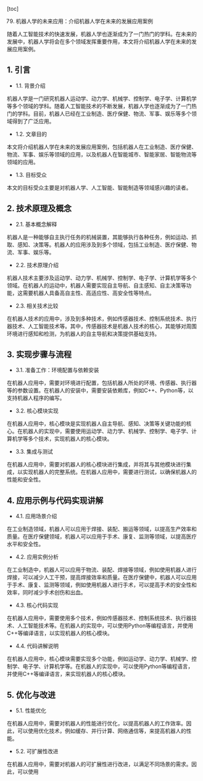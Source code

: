 
[toc]                    
                
                
79. 机器人学的未来应用：介绍机器人学在未来的发展应用案例

随着人工智能技术的快速发展，机器人学也逐渐成为了一门热门的学科。在未来的发展中，机器人学将会在多个领域发挥重要作用，本文将介绍机器人学在未来的发展应用案例。

## 1. 引言

- 1.1. 背景介绍

机器人学是一门研究机器人运动学、动力学、机械学、控制学、电子学、计算机学等多个领域的学科。随着人工智能技术的不断发展，机器人学也逐渐成为了一门热门的学科。目前，机器人已经在工业制造、医疗保健、物流、军事、娱乐等多个领域得到了广泛应用。

- 1.2. 文章目的

本文将介绍机器人学在未来的发展应用案例，包括机器人在工业制造、医疗保健、物流、军事、娱乐等领域的应用，以及机器人在智能城市、智能家居、智能物流等领域的应用。

- 1.3. 目标受众

本文的目标受众主要是对机器人学、人工智能、智能制造等领域感兴趣的读者。

## 2. 技术原理及概念

- 2.1. 基本概念解释

机器人是一种能够自主执行任务的机械装置，其能够执行各种任务，例如运动、抓取、感知、决策等。机器人的应用涉及到多个领域，包括工业制造、医疗保健、物流、军事、娱乐等。

- 2.2. 技术原理介绍

机器人技术主要涉及运动学、动力学、机械学、控制学、电子学、计算机学等多个领域。在机器人的运动中，机器人需要实现自主导航、自主感知、自主决策等功能，这需要机器人具备高自主性、高适应性、高安全性等特点。

- 2.3. 相关技术比较

在机器人技术的应用中，涉及到多种技术，例如传感器技术、控制系统技术、执行器技术、人工智能技术等。其中，传感器技术是机器人技术的核心，其能够对周围环境进行感知和检测，为机器人的自主导航和决策提供基础支持。

## 3. 实现步骤与流程

- 3.1. 准备工作：环境配置与依赖安装

在机器人应用中，需要对环境进行配置，包括机器人所处的环境、传感器、执行器等的参数设置。在机器人的安装中，需要安装依赖库，例如C++、Python等，以支持机器人程序的编写。

- 3.2. 核心模块实现

在机器人应用中，核心模块是实现机器人自主导航、感知、决策等关键功能的核心。在机器人的实现中，需要使用运动学、动力学、机械学、控制学、电子学、计算机学等多个技术，实现机器人的核心模块。

- 3.3. 集成与测试

在机器人应用中，需要对机器人的核心模块进行集成，并将其与其他模块进行集成，以实现机器人的完整系统。在机器人应用中，需要进行测试，以确保机器人的性能和安全性。

## 4. 应用示例与代码实现讲解

- 4.1. 应用场景介绍

在工业制造领域，机器人可以应用于焊接、装配、搬运等领域，以提高生产效率和质量。在医疗保健领域，机器人可以应用于手术、康复、监测等领域，以提高医疗水平和安全性。

- 4.2. 应用实例分析

在工业制造中，机器人可以应用于物流、装配、焊接等领域，例如使用机器人进行焊接，可以减少人工干预，提高焊接效率和质量。在医疗保健中，机器人可以应用于手术、康复、监测等领域，例如使用机器人进行手术，可以提高手术的安全性和效率，同时减少手术创伤和出血。

- 4.3. 核心代码实现

在机器人应用中，需要使用多个技术，例如传感器技术、控制系统技术、执行器技术、人工智能技术等。在机器人的实现中，可以使用Python等编程语言，并使用C++等编译语言，以实现机器人的核心模块。

- 4.4. 代码讲解说明

在机器人应用中，核心模块需要实现多个功能，例如运动学、动力学、机械学、控制学、电子学、计算机学等。在机器人的实现中，可以使用Python等编程语言，并使用C++等编译语言，来实现机器人的核心模块。



## 5. 优化与改进

- 5.1. 性能优化

在机器人应用中，需要对机器人的性能进行优化，以提高机器人的工作效率。因此，可以使用优化技术，例如缓存、并行计算、网络通信等，来提高机器人的性能。

- 5.2. 可扩展性改进

在机器人应用中，需要对机器人的可扩展性进行改进，以满足不同场景的需求。因此，可以使用

